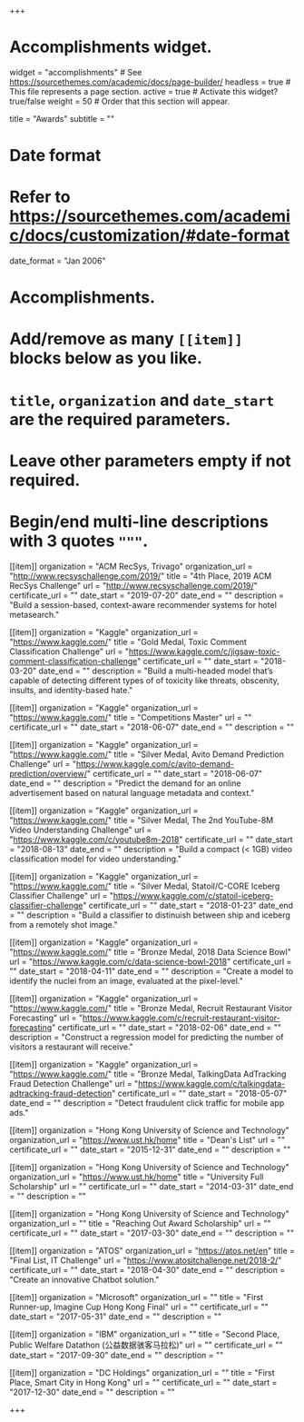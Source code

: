 +++
# Accomplishments widget.
widget = "accomplishments"  # See https://sourcethemes.com/academic/docs/page-builder/
headless = true  # This file represents a page section.
active = true  # Activate this widget? true/false
weight = 50  # Order that this section will appear.

title = "Awards"
subtitle = ""

# Date format
#   Refer to https://sourcethemes.com/academic/docs/customization/#date-format
date_format = "Jan 2006"

# Accomplishments.
#   Add/remove as many `[[item]]` blocks below as you like.
#   `title`, `organization` and `date_start` are the required parameters.
#   Leave other parameters empty if not required.
#   Begin/end multi-line descriptions with 3 quotes `"""`.

[[item]]
  organization = "ACM RecSys, Trivago"
  organization_url = "http://www.recsyschallenge.com/2019/"
  title = "4th Place, 2019 ACM RecSys Challenge"
  url = "http://www.recsyschallenge.com/2019/"
  certificate_url = ""
  date_start = "2019-07-20"
  date_end = ""
  description = "Build a session-based, context-aware recommender systems for hotel metasearch."

[[item]]
  organization = "Kaggle"
  organization_url = "https://www.kaggle.com/"
  title = "Gold Medal, Toxic Comment Classification Challenge"
  url = "https://www.kaggle.com/c/jigsaw-toxic-comment-classification-challenge"
  certificate_url = ""
  date_start = "2018-03-20"
  date_end = ""
  description = "Build a multi-headed model that’s capable of detecting different types of of toxicity like threats, obscenity, insults, and identity-based hate."

[[item]]
  organization = "Kaggle"
  organization_url = "https://www.kaggle.com/"
  title = "Competitions Master"
  url = ""
  certificate_url = ""
  date_start = "2018-06-07"
  date_end = ""
  description = ""

[[item]]
  organization = "Kaggle"
  organization_url = "https://www.kaggle.com/"
  title = "Silver Medal, Avito Demand Prediction Challenge"
  url = "https://www.kaggle.com/c/avito-demand-prediction/overview/"
  certificate_url = ""
  date_start = "2018-06-07"
  date_end = ""
  description = "Predict the demand for an online advertisement based on natural language metadata and context."
  
[[item]]
  organization = "Kaggle"
  organization_url = "https://www.kaggle.com/"
  title = "Silver Medal, The 2nd YouTube-8M Video Understanding Challenge"
  url = "https://www.kaggle.com/c/youtube8m-2018"
  certificate_url = ""
  date_start = "2018-08-13"
  date_end = ""
  description = "Build a compact (< 1GB) video classification model for video understanding."

[[item]]
  organization = "Kaggle"
  organization_url = "https://www.kaggle.com/"
  title = "Silver Medal, Statoil/C-CORE Iceberg Classifier Challenge"
  url = "https://www.kaggle.com/c/statoil-iceberg-classifier-challenge"
  certificate_url = ""
  date_start = "2018-01-23"
  date_end = ""
  description = "Build a classifier to distinuish between ship and iceberg from a remotely shot image."

[[item]]
  organization = "Kaggle"
  organization_url = "https://www.kaggle.com/"
  title = "Bronze Medal, 2018 Data Science Bowl"
  url = "https://www.kaggle.com/c/data-science-bowl-2018"
  certificate_url = ""
  date_start = "2018-04-11"
  date_end = ""
  description = "Create a model to identify the nuclei from an image, evaluated at the pixel-level."

[[item]]
  organization = "Kaggle"
  organization_url = "https://www.kaggle.com/"
  title = "Bronze Medal, Recruit Restaurant Visitor Forecasting"
  url = "https://www.kaggle.com/c/recruit-restaurant-visitor-forecasting"
  certificate_url = ""
  date_start = "2018-02-06"
  date_end = ""
  description = "Construct a regression model for predicting the number of visitors a restaurant will receive."

[[item]]
  organization = "Kaggle"
  organization_url = "https://www.kaggle.com/"
  title = "Bronze Medal, TalkingData AdTracking Fraud Detection Challenge"
  url = "https://www.kaggle.com/c/talkingdata-adtracking-fraud-detection"
  certificate_url = ""
  date_start = "2018-05-07"
  date_end = ""
  description = "Detect fraudulent click traffic for mobile app ads."


[[item]]
  organization = "Hong Kong University of Science and Technology"
  organization_url = "https://www.ust.hk/home"
  title = "Dean's List"
  url = ""
  certificate_url = ""
  date_start = "2015-12-31"
  date_end = ""
  description = ""

[[item]]
  organization = "Hong Kong University of Science and Technology"
  organization_url = "https://www.ust.hk/home"
  title = "University Full Scholarship"
  url = ""
  certificate_url = ""
  date_start = "2014-03-31"
  date_end = ""
  description = ""

[[item]]
  organization = "Hong Kong University of Science and Technology"
  organization_url = ""
  title = "Reaching Out Award Scholarship"
  url = ""
  certificate_url = ""
  date_start = "2017-03-30"
  date_end = ""
  description = ""

[[item]]
  organization = "ATOS"
  organization_url = "https://atos.net/en"
  title = "Final List, IT Challenge"
  url = "https://www.atositchallenge.net/2018-2/"
  certificate_url = ""
  date_start = "2018-04-30"
  date_end = ""
  description = "Create an innovative Chatbot solution."  

[[item]]
  organization = "Microsoft"
  organization_url = ""
  title = "First Runner-up, Imagine Cup Hong Kong Final"
  url = ""
  certificate_url = ""
  date_start = "2017-05-31"
  date_end = ""
  description = ""

[[item]]
  organization = "IBM"
  organization_url = ""
  title = "Second Place, Public Welfare Datathon (公益数据骇客马拉松)"
  url = ""
  certificate_url = ""
  date_start = "2017-09-30"
  date_end = ""
  description = ""

[[item]]
  organization = "DC Holdings"
  organization_url = ""
  title = "First Place, Smart City in Hong Kong"
  url = ""
  certificate_url = ""
  date_start = "2017-12-30"
  date_end = ""
  description = ""


  
+++
